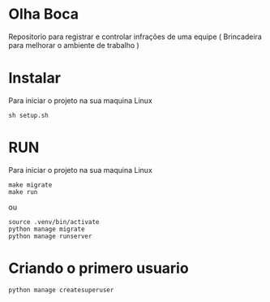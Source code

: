 # Olha Boca
Repositorio para registrar e controlar infrações de uma equipe ( Brincadeira para melhorar o ambiente de trabalho )


# Instalar

Para iniciar o projeto na sua maquina Linux

```
sh setup.sh
```

# RUN
Para iniciar o projeto na sua maquina Linux

```
make migrate
make run
```

ou

```
source .venv/bin/activate
python manage migrate
python manage runserver
```

# Criando o primero usuario

```
python manage createsuperuser
```